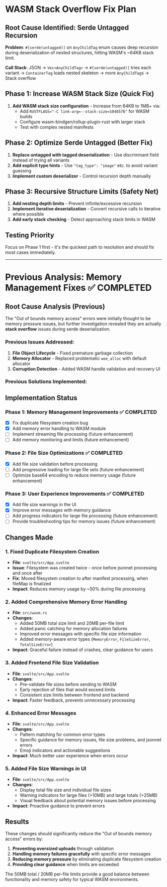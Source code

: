 # WASM Stack Overflow Fix Plan

## Root Cause Identified: Serde Untagged Recursion

**Problem**: `#[serde(untagged)]` on `AnyChildTag` enum causes deep recursion during deserialization of nested structures, hitting WASM's ~64KB stack limit.

**Call Stack**: JSON → `Vec<AnyChildTag>` → `#[serde(untagged)]` tries each variant → `ContainerTag` loads nested skeleton → more `AnyChildTag`s → Stack overflow

## Phase 1: Increase WASM Stack Size (Quick Fix)

1. **Add WASM stack size configuration** - Increase from 64KB to 1MB+ via:
   - Add `RUSTFLAGS="-C link-arg=--stack-size=1048576"` for WASM builds
   - Configure wasm-bindgen/rollup-plugin-rust with larger stack
   - Test with complex nested manifests

## Phase 2: Optimize Serde Untagged (Better Fix)

1. **Replace untagged with tagged deserialization** - Use discriminant field instead of trying all variants
2. **Add explicit type hints** - Use `"tag_type": "image"` etc. to avoid variant guessing
3. **Implement custom deserializer** - Control recursion depth manually

## Phase 3: Recursive Structure Limits (Safety Net)

1. **Add nesting depth limits** - Prevent infinite/excessive recursion
2. **Implement iterative deserialization** - Convert recursive calls to iterative where possible
3. **Add early stack checking** - Detect approaching stack limits in WASM

## Testing Priority

Focus on Phase 1 first - it's the quickest path to resolution and should fix most cases immediately.

---

# Previous Analysis: Memory Management Fixes ✅ COMPLETED

## Root Cause Analysis (Previous)

The "Out of bounds memory access" errors were initially thought to be memory pressure issues, but further investigation revealed they are actually **stack overflow** issues during serde deserialization.

### Previous Issues Addressed:

1. **File Object Lifecycle** - Fixed premature garbage collection
2. **Memory Allocator** - Replaced problematic `wee_alloc` with default allocator
3. **Corruption Detection** - Added WASM handle validation and recovery UI

### Previous Solutions Implemented:

## Implementation Status

### Phase 1: Memory Management Improvements ✅ **COMPLETED**

- [x] Fix duplicate filesystem creation bug
- [x] Add memory error handling to WASM module
- [ ] Implement streaming file processing (future enhancement)
- [ ] Add memory monitoring and limits (future enhancement)

### Phase 2: File Size Optimizations ✅ **COMPLETED**

- [x] Add file size validation before processing
- [ ] Add progressive loading for large file sets (future enhancement)
- [ ] Optimize base64 encoding to reduce memory usage (future enhancement)

### Phase 3: User Experience Improvements ✅ **COMPLETED**

- [x] Add file size warnings in the UI
- [x] Improve error messages with memory guidance
- [ ] Add progress indicators for large file processing (future enhancement)
- [ ] Provide troubleshooting tips for memory issues (future enhancement)

## Changes Made

### 1. Fixed Duplicate Filesystem Creation

- **File**: `svelte/src/App.svelte`
- **Issue**: Filesystem was created twice - once before jsonnet processing and once after
- **Fix**: Moved filesystem creation to after manifest processing, when fileMap is finalized
- **Impact**: Reduces memory usage by ~50% during file processing

### 2. Added Comprehensive Memory Error Handling

- **File**: `src/wasm.rs`
- **Changes**:
  - Added 50MB total size limit and 20MB per-file limit
  - Added panic catching for memory allocation failures
  - Improved error messages with specific file size information
  - Added memory-aware error types (`MemoryError`, `FileSizeError`, `TotalSizeError`)
- **Impact**: Graceful failure instead of crashes, clear guidance for users

### 3. Added Frontend File Size Validation

- **File**: `svelte/src/App.svelte`
- **Changes**:
  - Pre-validate file sizes before sending to WASM
  - Early rejection of files that would exceed limits
  - Consistent size limits between frontend and backend
- **Impact**: Faster feedback, prevents unnecessary processing

### 4. Enhanced Error Messages

- **File**: `svelte/src/App.svelte`
- **Changes**:
  - Pattern matching for common error types
  - Specific guidance for memory issues, file size problems, and jsonnet errors
  - Emoji indicators and actionable suggestions
- **Impact**: Much better user experience when errors occur

### 5. Added File Size Warnings in UI

- **File**: `svelte/src/App.svelte`
- **Changes**:
  - Display total file size and individual file sizes
  - Warning indicators for large files (>10MB) and large totals (>25MB)
  - Visual feedback about potential memory issues before processing
- **Impact**: Proactive guidance to prevent errors

## Results

These changes should significantly reduce the "Out of bounds memory access" errors by:

1. **Preventing oversized uploads** through validation
2. **Handling memory failures gracefully** with specific error messages
3. **Reducing memory pressure** by eliminating duplicate filesystem creation
4. **Providing clear guidance** when limits are exceeded

The 50MB total / 20MB per-file limits provide a good balance between functionality and memory safety for typical WASM environments.
